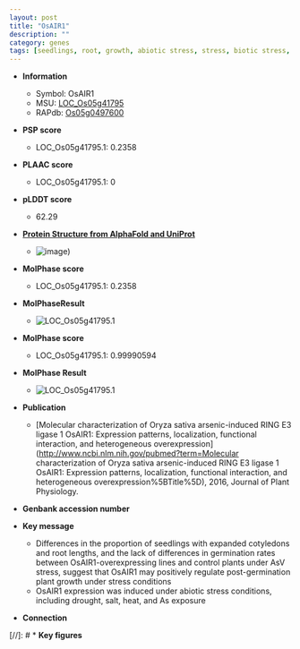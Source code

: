 ```yaml
---
layout: post
title: "OsAIR1"
description: ""
category: genes
tags: [seedlings, root, growth, abiotic stress, stress, biotic stress, plant growth, root length]
---
```


* **Information**  
    + Symbol: OsAIR1  
    + MSU: [LOC_Os05g41795](http://rice.plantbiology.msu.edu/cgi-bin/ORF_infopage.cgi?orf=LOC_Os05g41795)  
    + RAPdb: [Os05g0497600](http://rapdb.dna.affrc.go.jp/viewer/gbrowse_details/irgsp1?name=Os05g0497600)  

* **PSP score**  
    + LOC_Os05g41795.1: 0.2358 

* **PLAAC score**  
    + LOC_Os05g41795.1: 0 

* **pLDDT score**
    + 62.29

* **[Protein Structure from AlphaFold and UniProt](https://www.uniprot.org/uniprotkb/A0A0P0WPB2/entry#structure)**
    + ![image](https://ricepsp.github.io/images/A/AF-A0A0P0WPB2-F1.png))

* **MolPhase score**
    + LOC_Os05g41795.1: 0.2358

* **MolPhaseResult**
    + ![LOC_Os05g41795.1](https://ricepsp.github.io/pictures/LOC_Os05g/LOC_Os05g41795.1.png)

* **MolPhase score**
    + LOC_Os05g41795.1: 0.99990594

* **MolPhase Result**
    + ![LOC_Os05g41795.1](https://304243504.github.io/Pictures/LOC_Os05g/LOC_Os05g41795.1.png)

* **Publication**  
    + [Molecular characterization of Oryza sativa arsenic-induced RING E3 ligase 1 OsAIR1: Expression patterns, localization, functional interaction, and heterogeneous overexpression](http://www.ncbi.nlm.nih.gov/pubmed?term=Molecular characterization of Oryza sativa arsenic-induced RING E3 ligase 1 OsAIR1: Expression patterns, localization, functional interaction, and heterogeneous overexpression%5BTitle%5D), 2016, Journal of Plant Physiology.

* **Genbank accession number**  

* **Key message**  
    + Differences in the proportion of seedlings with expanded cotyledons and root lengths, and the lack of differences in germination rates between OsAIR1-overexpressing lines and control plants under AsV stress, suggest that OsAIR1 may positively regulate post-germination plant growth under stress conditions
    + OsAIR1 expression was induced under abiotic stress conditions, including drought, salt, heat, and As exposure

* **Connection**  

[//]: # * **Key figures**  


